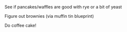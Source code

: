 See if pancakes/waffles are good with rye or a bit of yeast

Figure out brownies (via muffin tin blueprint)

Do coffee cake!
